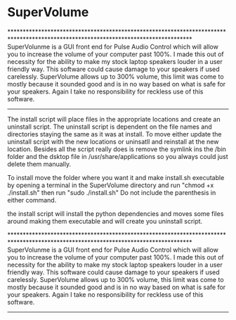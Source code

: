 # SuperVolume
*********************************************************************************************************************************** SuperVolunme is a GUI front end for Pulse Audio Control which will allow you to increase the volume of your computer past 100%. I made this out of necessity for the ability to make my stock laptop speakers louder in a user friendly way. This software could cause damage to your speakers if used carelessly. SuperVolume allows up to 300% volume, this limit was come to mostly because it sounded good and is in no way based on what is safe for your speakers. Again I take no responsibility for reckless use of this software.
***********************************************************************************************************************************

The install script will place files in the appropriate locations and create an uninstall script. The uninstall script is dependent on the file names and directories staying the same as it was at install. To move either update the uninstall script with the new locations or uninsatll and reinstall at the new location. Besides all the script really does is remove the symlink ins the /bin folder and the dsktop file in /usr/share/applications so you always could just delete them manually.

To install move the folder where you want it and make install.sh executable by opening a terminal in the SuperVolume directory and run "chmod +x ./install.sh"
then run "sudo ./install.sh"
Do not include the parenthesis in either command.

the install script will install the python dependencies and moves some files around making them executable and will create you uninstall script.

*********************************************************************************************************************************** SuperVolunme is a GUI front end for Pulse Audio Control which will allow you to increase the volume of your computer past 100%. I made this out of necessity for the ability to make my stock laptop speakers louder in a user friendly way. This software could cause damage to your speakers if used carelessly. SuperVolume allows up to 300% volume, this limit was come to mostly because it sounded good and is in no way based on what is safe for your speakers. Again I take no responsibility for reckless use of this software.
***********************************************************************************************************************************
